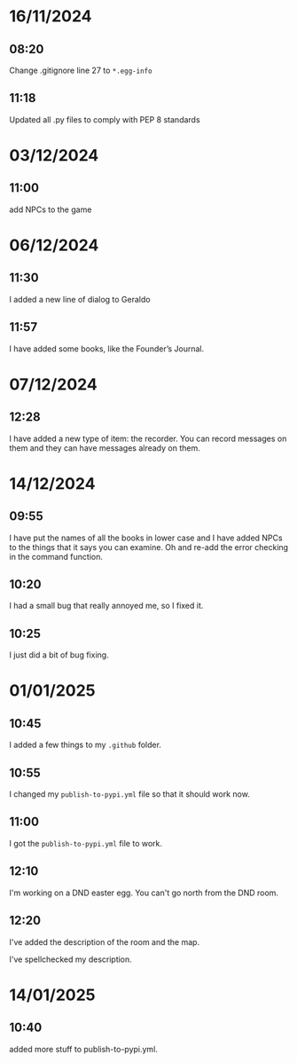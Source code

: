 # 16/11/2024

## 08:20

Change .gitignore line 27 to `*.egg-info`

## 11:18

Updated all .py files to comply with PEP 8 standards

# 03/12/2024

## 11:00

add NPCs to the game

# 06/12/2024

## 11:30

I added a new line of dialog to Geraldo

## 11:57

I have added some books, like the Founder’s Journal.

# 07/12/2024

## 12:28

I have added a new type of item: the recorder. You can record messages on them and they can have messages already on them.

# 14/12/2024

## 09:55

I have put the names of all the books in lower case and I have added NPCs to the things that it says you can examine. Oh and re-add the error checking in the command function.

## 10:20

I had a small bug that really annoyed me, so I fixed it.

## 10:25

I just did a bit of bug fixing.

# 01/01/2025

## 10:45

I added a few things to my `.github` folder.

## 10:55

I changed my `publish-to-pypi.yml` file so that it should work now.

## 11:00

I got the `publish-to-pypi.yml` file to work.

## 12:10

I'm working on a DND easter egg. You can't go north from the DND room.

## 12:20

I've added the description of the room and the map.

I've spellchecked my description.

# 14/01/2025

## 10:40

added more stuff to publish-to-pypi.yml.